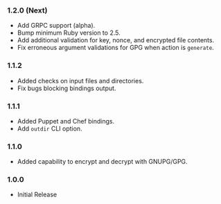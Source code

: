### 1.2.0 (Next)
- Add GRPC support (alpha).
- Bump minimum Ruby version to 2.5.
- Add additional validation for key, nonce, and encrypted file contents.
- Fix erroneous argument validations for GPG when action is `generate`.

### 1.1.2
- Added checks on input files and directories.
- Fix bugs blocking bindings output.

### 1.1.1
- Added Puppet and Chef bindings.
- Add `outdir` CLI option.

### 1.1.0
- Added capability to encrypt and decrypt with GNUPG/GPG.

### 1.0.0
- Initial Release

